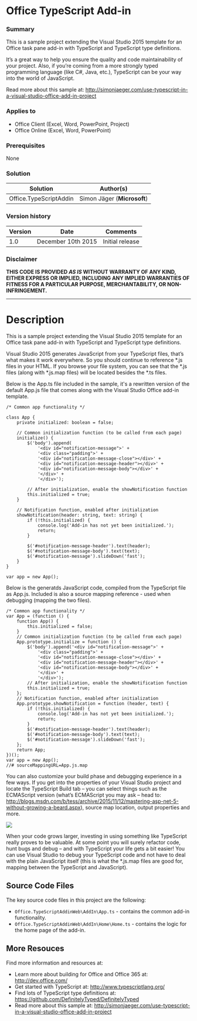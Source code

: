# Office TypeScript Add-in #

### Summary ###
This is a sample project extending the Visual Studio 2015 template for an Office task pane add-in with TypeScript and TypeScript type definitions.

It’s a great way to help you ensure the quality and code maintainability of your project. Also, if you’re coming from a more strongly typed programming language (like C#, Java, etc.), TypeScript can be your way into the world of JavaScript.

Read more about this sample at: http://simonjaeger.com/use-typescript-in-a-visual-studio-office-add-in-project

### Applies to ###
-  Office Client (Excel, Word, PowerPoint, Project)
-  Office Online (Excel, Word, PowerPoint)

### Prerequisites ###
None

### Solution ###
Solution | Author(s)
---------|----------
Office.TypeScriptAddin | Simon Jäger (**Microsoft**)

### Version history ###
Version  | Date | Comments
---------| -----| --------
1.0  | December 10th 2015 | Initial release

### Disclaimer ###
**THIS CODE IS PROVIDED *AS IS* WITHOUT WARRANTY OF ANY KIND, EITHER EXPRESS OR IMPLIED, INCLUDING ANY IMPLIED WARRANTIES OF FITNESS FOR A PARTICULAR PURPOSE, MERCHANTABILITY, OR NON-INFRINGEMENT.**


----------

# Description #
This is a sample project extending the Visual Studio 2015 template for an Office task pane add-in with TypeScript and TypeScript type definitions.

Visual Studio 2015 generates JavaScript from your TypeScript files, that’s what makes it work everywhere. So you should continue to reference *.js files in your HTML. If you browse your file system, you can see that the *.js files (along with *.js.map files) will be located besides the *.ts files.

Below is the App.ts file included in the sample, it's a rewritten version of the default App.js file that comes along with the Visual Studio Office add-in template. 

```TS
/* Common app functionality */

class App {
    private initialized: boolean = false;

    // Common initialization function (to be called from each page)
    initialize() {
        $('body').append(
            '<div id="notification-message">' +
            '<div class="padding">' +
            '<div id="notification-message-close"></div>' +
            '<div id="notification-message-header"></div>' +
            '<div id="notification-message-body"></div>' +
            '</div>' +
            '</div>');

        // After initialization, enable the showNotification function
        this.initialized = true;
    }

    // Notification function, enabled after initialization
    showNotification(header: string, text: string) {
        if (!this.initialized) {
            console.log('Add-in has not yet been initialized.');
            return;
        }

        $('#notification-message-header').text(header);
        $('#notification-message-body').text(text);
        $('#notification-message').slideDown('fast');
    }
}

var app = new App();
```
Below is the generatds JavaScript code, compiled from the TypeScript file as App.js. Included is also a source mapping reference - used when debugging (mapping the two files).

```JS
/* Common app functionality */
var App = (function () {
    function App() {
        this.initialized = false;
    }
    // Common initialization function (to be called from each page)
    App.prototype.initialize = function () {
        $('body').append('<div id="notification-message">' +
            '<div class="padding">' +
            '<div id="notification-message-close"></div>' +
            '<div id="notification-message-header"></div>' +
            '<div id="notification-message-body"></div>' +
            '</div>' +
            '</div>');
        // After initialization, enable the showNotification function
        this.initialized = true;
    };
    // Notification function, enabled after initialization
    App.prototype.showNotification = function (header, text) {
        if (!this.initialized) {
            console.log('Add-in has not yet been initialized.');
            return;
        }
        $('#notification-message-header').text(header);
        $('#notification-message-body').text(text);
        $('#notification-message').slideDown('fast');
    };
    return App;
})();
var app = new App();
//# sourceMappingURL=App.js.map
```

You can also customize your build phase and debugging experience in a few ways. If you get into the properties of your Visual Studio project and locate the TypeScript Build tab – you can select things such as the ECMAScript version (what’s ECMAScript you may ask – head to: <http://blogs.msdn.com/b/tess/archive/2015/11/12/mastering-asp-net-5-without-growing-a-beard.aspx>), source map location, output properties and more.

![](http://simonjaeger.com/wp-content/uploads/2015/12/tsprops.png)

When your code grows larger, investing in using something like TypeScript really proves to be valuable. At some point you will surely refactor code, hunt bugs and debug – and with TypeScript your life gets a bit easier! You can use Visual Studio to debug your TypeScript code and not have to deal with the plain JavaScript itself (this is what the *.js.map files are good for, mapping between the TypeScript and JavaScript).

## Source Code Files ##

The key source code files in this project are the following:

- `Office.TypeScriptAddinWeb\AddIn\App.ts` - contains the common add-in functionality.
- `Office.TypeScriptAddinWeb\AddIn\Home\Home.ts` - contains the logic for the home page of the add-in.

## More Resouces ##
Find more information and resources at:
- Learn more about building for Office and Office 365 at: <http://dev.office.com/>
- Get started with TypeScript at: <http://www.typescriptlang.org/>
- Find lots of TypeScript type definitions at: <https://github.com/DefinitelyTyped/DefinitelyTyped>
- Read more about this sample at: <http://simonjaeger.com/use-typescript-in-a-visual-studio-office-add-in-project>
